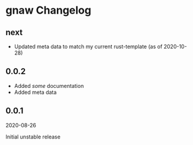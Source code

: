 # gnaw Changelog

<!-- markdownlint-disable no-trailing-punctuation -->

## next

* Updated meta data to match my current rust-template (as of 2020-10-28)

## 0.0.2

* Added *some* documentation
* Added meta data

## 0.0.1

2020-08-26

Initial unstable release
